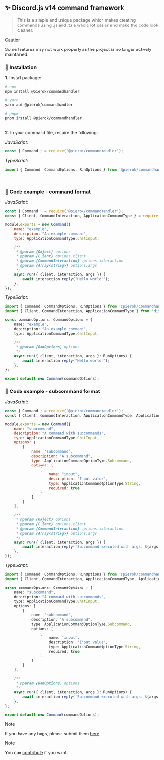 ## ✨ Discord.js v14 command framework

>This is a simple and unique package which makes creating commands using .js and .ts a whole lot easier and make the code look cleaner.

> [!CAUTION]
> Some features may not work properly as the project is no longer actively maintained.

### 🚀 Installation

**1**. Install package:

```bash
# npm
npm install @pierok/commandhandler

# yarn
yarn add @pierok/commandhandler

# pnpm
pnpm install @pierok/commandhandler
```

<bt></br>
**2**. In your command file, require the following:

*JavaScript:*
```js
const { Command } = require('@pierok/commandhandler');
```

*TypeScript:*
```ts
import { Command, CommandOptions, RunOptions } from '@pierok/commandhandler';
```

<bt></br>

### 📑 Code example - command format

*JavaScript:*
```js
const { Command } = require('@pierok/commandhandler');
const { Client, CommandInteraction, ApplicationCommandType } = require('discord.js');

module.exports = new Command({
    name: "example",
    description: "An example command",
    type: ApplicationCommandType.ChatInput,

    /**
     * @param {Object} options
     * @param {Client} options.client
     * @param {CommandInteraction} options.interaction
     * @param {Array<string>} options.args
     */
    async run({ client, interaction, args }) {
        await interaction.reply("Hello world!");
    },
});
```

*TypeScript:*
```ts
import { Command, CommandOptions, RunOptions } from '@pierok/commandhandler';
import { Client, CommandInteraction, ApplicationCommandType } from 'discord.js';

const commandOptions: CommandOptions = {
    name: "example",
    description: "An example command",
    type: ApplicationCommandType.ChatInput,

    /**
     * @param {RunOptions} options
     */
    async run({ client, interaction, args }: RunOptions) {
        await interaction.reply("Hello world!");
    },
};

export default new Command(commandOptions);
```

### 📑 Code example - subcommand format

*JavaScript:*
```js
const { Command } = require('@pierok/commandhandler');
const { Client, CommandInteraction, ApplicationCommandType, ApplicationCommandOptionType } = require('discord.js');

module.exports = new Command({
    name: "subcommand",
    description: "A command with subcommands",
    type: ApplicationCommandType.ChatInput,
    options: [
        {
            name: "subcommand",
            description: "A subcommand",
            type: ApplicationCommandOptionType.Subcommand,
            options: [
                {
                    name: "input",
                    description: "Input value",
                    type: ApplicationCommandOptionType.String,
                    required: true
                }
            ]
        }
    ],

    /**
     * @param {Object} options
     * @param {Client} options.client
     * @param {CommandInteraction} options.interaction
     * @param {Array<string>} options.args
     */
    async run({ client, interaction, args }) {
        await interaction.reply(`Subcommand executed with args: ${args.join(', ')}`);
    },
});
```

*TypeScript:*
```ts
import { Command, CommandOptions, RunOptions } from '@pierok/commandhandler';
import { Client, CommandInteraction, ApplicationCommandType, ApplicationCommandOptionType } from 'discord.js';

const commandOptions: CommandOptions = {
    name: "subcommand",
    description: "A command with subcommands",
    type: ApplicationCommandType.ChatInput,
    options: [
        {
            name: "subcommand",
            description: "A subcommand",
            type: ApplicationCommandOptionType.Subcommand,
            options: [
                {
                    name: "input",
                    description: "Input value",
                    type: ApplicationCommandOptionType.String,
                    required: true
                }
            ]
        }
    ],

    /**
     * @param {RunOptions} options
     */
    async run({ client, interaction, args }: RunOptions) {
        await interaction.reply(`Subcommand executed with args: ${args.join(', ')}`);
    },
};

export default new Command(commandOptions);
```

> [!NOTE]
> If you have any bugs, please submit them [here](https://github.com/pierokchad/commandhandler/issues).

> [!NOTE]
> You can [contribute](https://github.com/pierokchad/commandhandler/tree/main/docs/CONTRIBUTING.md) if you want.
